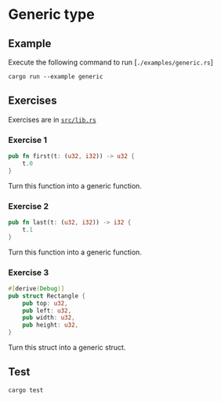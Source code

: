 # Generic type

## Example

Execute the following command to run [`./examples/generic.rs`]

```shell
cargo run --example generic
```

## Exercises

Exercises are in [`src/lib.rs`](./src/main.rs)

### Exercise 1

```rust
pub fn first(t: (u32, i32)) -> u32 {
    t.0
}
```

Turn this function into a generic function.

### Exercise 2

```rust
pub fn last(t: (u32, i32)) -> i32 {
    t.1
}
```

Turn this function into a generic function.

### Exercise 3

```rust
#[derive(Debug)]
pub struct Rectangle {
    pub top: u32,
    pub left: u32,
    pub width: u32,
    pub height: u32,
}
```

Turn this struct into a generic struct.

## Test

```shell
cargo test
```
